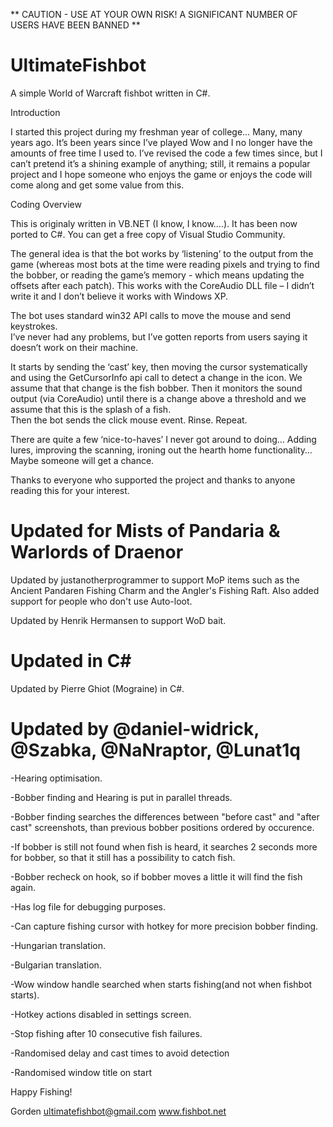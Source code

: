 ** CAUTION - USE AT YOUR OWN RISK!  A SIGNIFICANT NUMBER OF USERS HAVE BEEN BANNED **

UltimateFishbot
===============
A simple World of Warcraft fishbot written in C#.

Introduction 

I started this project during my freshman year of college… Many, many years ago.
It’s been years since I’ve played Wow and I no longer have the amounts of free
time I used to.  I’ve revised the code a few times since, but I can’t pretend 
it’s a shining example of anything; still, it remains a popular project and I 
hope someone who enjoys the game or enjoys the code will come along and get 
some value from this.

Coding Overview

This is originaly written in VB.NET (I know, I know….). It has been now ported
to C#. You can get a free copy of Visual Studio Community.

The general idea is that the bot works by ‘listening’ to the output from the
game (whereas most bots at the time were reading pixels and trying to find the 
bobber, or reading the game’s memory - which means updating the offsets after 
each patch). This works with the CoreAudio DLL file – I didn’t write it and 
I don’t believe it works with Windows XP.

The bot uses standard win32 API calls to move the mouse and send keystrokes.  
I’ve never had any problems, but I’ve gotten reports from users saying it 
doesn’t work on their machine.  

It starts by sending the ‘cast’ key, then moving the cursor systematically and 
using the GetCursorInfo api call to detect a change in the icon. We assume that 
that change is the fish bobber. Then it monitors the sound output (via 
CoreAudio) until there is a change above a threshold and we assume that this is the splash of a fish.  
Then the bot sends the click mouse event. Rinse. Repeat.

There are quite a few ‘nice-to-haves’ I never got around to doing… Adding 
lures, improving the scanning, ironing out the hearth home functionality…
Maybe someone will get a chance.

Thanks to everyone who supported the project and thanks to anyone reading this
for your interest.

Updated for Mists of Pandaria & Warlords of Draenor
=============================

Updated by justanotherprogrammer to support MoP items such as the Ancient
Pandaren Fishing Charm and the Angler's Fishing Raft.  Also added support for
people who don't use Auto-loot.

Updated by Henrik Hermansen to support WoD bait.

Updated in C#
===============================

Updated by Pierre Ghiot (Mograine) in C#.

Updated by @daniel-widrick, @Szabka, @NaNraptor, @Lunat1q
===============================
-Hearing optimisation.

-Bobber finding and Hearing is put in parallel threads.

-Bobber finding searches the differences between "before cast" and "after cast" screenshots, than previous bobber positions ordered by occurence.

-If bobber is still not found when fish is heard, it searches 2 seconds more for bobber, so that it still has a possibility to catch fish.

-Bobber recheck on hook, so if bobber moves a little it will find the fish again.

-Has log file for debugging purposes.

-Can capture fishing cursor with hotkey for more precision bobber finding.

-Hungarian translation.

-Bulgarian translation.

-Wow window handle searched when starts fishing(and not when fishbot starts).

-Hotkey actions disabled in settings screen.

-Stop fishing after 10 consecutive fish failures.

-Randomised delay and cast times to avoid detection

-Randomised window title on start

Happy Fishing!

Gorden
ultimatefishbot@gmail.com
www.fishbot.net
